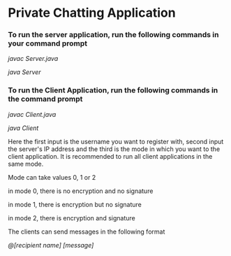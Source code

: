 # Private Chatting Application 


### To run the server application, run the following commands in your command prompt


*javac Server.java*


*java Server*

### To run the Client Application, run the following commands in the command prompt


*javac Client.java*


*java Client <username> <ServerIP> <mode>*


Here the first input is the username you want to register with, second input the server's IP address and the third is the mode in which you want to the client application. It is recommended to run all client applications in the same mode.


Mode can take values 0, 1 or 2


in mode 0, there is no encryption and no signature


in mode 1, there is encryption but no signature


in mode 2, there is encryption and signature


The clients can send messages in the following format


*@[recipient name]* *[message]*
